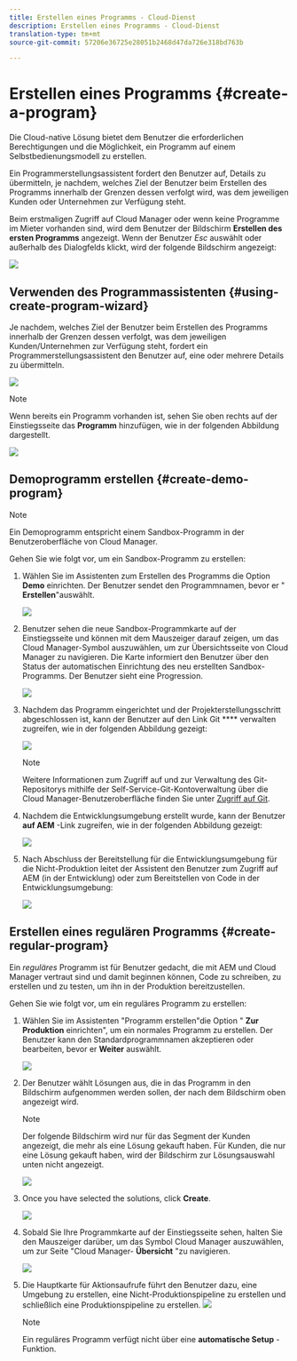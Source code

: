 ```yaml
---
title: Erstellen eines Programms - Cloud-Dienst
description: Erstellen eines Programms - Cloud-Dienst
translation-type: tm+mt
source-git-commit: 57206e36725e28051b2468d47da726e318bd763b

---
```



# Erstellen eines Programms {#create-a-program}

Die Cloud-native Lösung bietet dem Benutzer die erforderlichen Berechtigungen und die Möglichkeit, ein Programm auf einem Selbstbedienungsmodell zu erstellen.

Ein Programmerstellungsassistent fordert den Benutzer auf, Details zu übermitteln, je nachdem, welches Ziel der Benutzer beim Erstellen des Programms innerhalb der Grenzen dessen verfolgt wird, was dem jeweiligen Kunden oder Unternehmen zur Verfügung steht.

Beim erstmaligen Zugriff auf Cloud Manager oder wenn keine Programme im Mieter vorhanden sind, wird dem Benutzer der Bildschirm **Erstellen des ersten Programms** angezeigt. Wenn der Benutzer *Esc* auswählt oder außerhalb des Dialogfelds klickt, wird der folgende Bildschirm angezeigt:

![](assets/create-program1.png)


## Verwenden des Programmassistenten {#using-create-program-wizard}

Je nachdem, welches Ziel der Benutzer beim Erstellen des Programms innerhalb der Grenzen dessen verfolgt, was dem jeweiligen Kunden/Unternehmen zur Verfügung steht, fordert ein Programmerstellungsassistent den Benutzer auf, eine oder mehrere Details zu übermitteln.

![](assets/create-program-2.png)

>[!NOTE]
>Wenn bereits ein Programm vorhanden ist, sehen Sie oben rechts auf der Einstiegsseite das **Programm** hinzufügen, wie in der folgenden Abbildung dargestellt.

![](assets/create-program-add.png)

## Demoprogramm erstellen {#create-demo-program}

>[!NOTE]
>
Ein Demoprogramm entspricht einem Sandbox-Programm in der Benutzeroberfläche von Cloud Manager.

Gehen Sie wie folgt vor, um ein Sandbox-Programm zu erstellen:

1. Wählen Sie im Assistenten zum Erstellen des Programms die Option **Demo** einrichten. Der Benutzer sendet den Programmnamen, bevor er &quot; **Erstellen**&quot;auswählt.

   ![](assets/create-program-setupdemo.png)

1. Benutzer sehen die neue Sandbox-Programmkarte auf der Einstiegsseite und können mit dem Mauszeiger darauf zeigen, um das Cloud Manager-Symbol auszuwählen, um zur Übersichtsseite von Cloud Manager zu navigieren. Die Karte informiert den Benutzer über den Status der automatischen Einrichtung des neu erstellten Sandbox-Programms. Der Benutzer sieht eine Progression.

   ![](assets/program-create-setupdemo2.png)

1. Nachdem das Programm eingerichtet und der Projekterstellungsschritt abgeschlossen ist, kann der Benutzer auf den Link Git **** verwalten zugreifen, wie in der folgenden Abbildung gezeigt:

   ![](assets/create-program4.png)

   >[!NOTE]
   >
   >Weitere Informationen zum Zugriff auf und zur Verwaltung des Git-Repositorys mithilfe der Self-Service-Git-Kontoverwaltung über die Cloud Manager-Benutzeroberfläche finden Sie unter [Zugriff auf Git](/help/implementing/cloud-manager/accessing-git.md).


1. Nachdem die Entwicklungsumgebung erstellt wurde, kann der Benutzer **auf AEM** -Link zugreifen, wie in der folgenden Abbildung gezeigt:

   ![](assets/create-program-5.png)

1. Nach Abschluss der Bereitstellung für die Entwicklungsumgebung für die Nicht-Produktion leitet der Assistent den Benutzer zum Zugriff auf AEM (in der Entwicklung) oder zum Bereitstellen von Code in der Entwicklungsumgebung:

   ![](assets/create-program-setup-deploy.png)


## Erstellen eines regulären Programms {#create-regular-program}

Ein *reguläres* Programm ist für Benutzer gedacht, die mit AEM und Cloud Manager vertraut sind und damit beginnen können, Code zu schreiben, zu erstellen und zu testen, um ihn in der Produktion bereitzustellen.

Gehen Sie wie folgt vor, um ein reguläres Programm zu erstellen:

1. Wählen Sie im Assistenten &quot;Programm erstellen&quot;die Option &quot; **Zur Produktion** einrichten&quot;, um ein normales Programm zu erstellen. Der Benutzer kann den Standardprogrammnamen akzeptieren oder bearbeiten, bevor er **Weiter** auswählt.

   ![](assets/set-up-prod1.png)

1. Der Benutzer wählt Lösungen aus, die in das Programm in den Bildschirm aufgenommen werden sollen, der nach dem Bildschirm oben angezeigt wird.



   >[!NOTE]
   >
   >Der folgende Bildschirm wird nur für das Segment der Kunden angezeigt, die mehr als eine Lösung gekauft haben. Für Kunden, die nur eine Lösung gekauft haben, wird der Bildschirm zur Lösungsauswahl unten nicht angezeigt.

   ![](assets/set-up-prod2.png)

1. Once you have selected the solutions, click **Create**.

   ![](assets/set-up-prod3.png)

1. Sobald Sie Ihre Programmkarte auf der Einstiegsseite sehen, halten Sie den Mauszeiger darüber, um das Symbol Cloud Manager auszuwählen, um zur Seite &quot;Cloud Manager- **Übersicht** &quot;zu navigieren.

   ![](assets/set-up-prod4.png)

1. Die Hauptkarte für Aktionsaufrufe führt den Benutzer dazu, eine Umgebung zu erstellen, eine Nicht-Produktionspipeline zu erstellen und schließlich eine Produktionspipeline zu erstellen.
   ![](assets/set-up-prod5.png)


   >[!NOTE]
   >
   >Ein reguläres Programm verfügt nicht über eine **automatische Setup** -Funktion.





